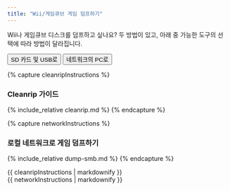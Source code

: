 ```yaml
---
title: "Wii/게임큐브 게임 덤프하기"
---
```


Wii나 게임큐브 디스크를 덤프하고 싶나요? 두 방법이 있고, 아래 중 가능한 도구의 선택에 따라 방법이 달라집니다.

<button class="tablinks btn btn--large btn--primary" id="defaultOpen" onclick="openTab(event, 'cleanrip')">SD 카드 및 USB로</button>
<button class="tablinks btn btn--large btn--info" onclick="openTab(event, 'network')">네트워크의 PC로</button>

{% capture cleanripInstructions %}
### Cleanrip 가이드
{% include_relative cleanrip.md %}
{% endcapture %}

{% capture networkInstructions %}
### 로컬 네트워크로 게임 덤프하기
{% include_relative dump-smb.md %}
{% endcapture %}

<div id="cleanrip" class="blanktabcontent">{{ cleanripInstructions | markdownify }}</div>
<div id="network" class="blanktabcontent">{{ networkInstructions | markdownify }}</div>

<script>
    let tabcontent = document.getElementsByClassName("blanktabcontent");
    let tablinks = document.getElementsByClassName("tablinks");!!crwd_CB_1_BC_dwrc!!</script>

